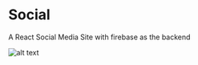 # Social
A React Social Media Site with firebase as the backend

![alt text](http://url/to/img.png)
